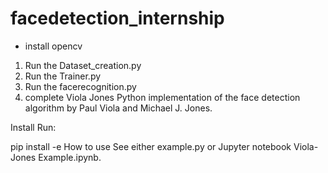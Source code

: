 # facedetection_internship
- install opencv
1. Run the Dataset_creation.py
2. Run the Trainer.py
3. Run the facerecognition.py
4. complete
Viola Jones
Python implementation of the face detection algorithm by Paul Viola and Michael J. Jones.

Install
Run:

pip install -e <path to viola-jones>
How to use
See either example.py or Jupyter notebook Viola-Jones Example.ipynb.
